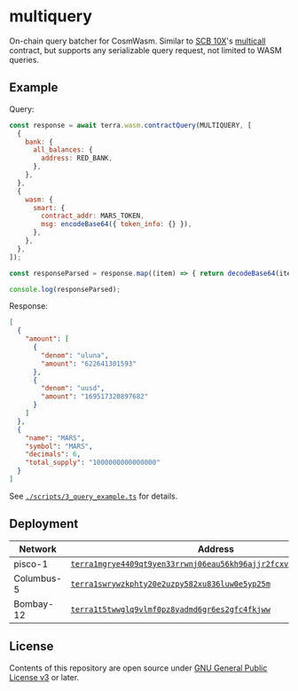 # multiquery

On-chain query batcher for CosmWasm. Similar to [SCB 10X](https://github.com/scb-10x)'s [multicall](https://github.com/scb-10x/multicall) contract, but supports any serializable query request, not limited to WASM queries.

## Example

Query:

```javascript
const response = await terra.wasm.contractQuery(MULTIQUERY, [
  {
    bank: {
      all_balances: {
        address: RED_BANK,
      },
    },
  },
  {
    wasm: {
      smart: {
        contract_addr: MARS_TOKEN,
        msg: encodeBase64({ token_info: {} }),
      },
    },
  },
]);

const responseParsed = response.map((item) => { return decodeBase64(item.data); });

console.log(responseParsed);
```

Response:

```json
[
  {
    "amount": [
      {
        "denom": "uluna",
        "amount": "622641301593"
      },
      {
        "denom": "uusd",
        "amount": "169517320897682"
      }
    ]
  },
  {
    "name": "MARS",
    "symbol": "MARS",
    "decimals": 6,
    "total_supply": "1000000000000000"
  }
]
```

See [`./scripts/3_query_example.ts`](./scripts/3_query_example.ts) for details.

## Deployment

| Network    | Address                                                                                                                                                                           |
|------------|-----------------------------------------------------------------------------------------------------------------------------------------------------------------------------------|
| pisco-1    | [`terra1mgrye4409qt9yen33rrwnj06eau56kh96ajjr2fcxvcc4etawp9qhsgf8f`](https://finder.terra.money/testnet/address/terra1mgrye4409qt9yen33rrwnj06eau56kh96ajjr2fcxvcc4etawp9qhsgf8f) |
| Columbus-5 | [`terra1swrywzkphty20e2uzpy582xu836luw0e5yp25m`](https://terrasco.pe/mainnet/address/terra1swrywzkphty20e2uzpy582xu836luw0e5yp25m)                                                |
| Bombay-12  | [`terra1t5twwglq9vlmf0pz8yadmd6gr6es2gfc4fkjww`](https://terrasco.pe/testnet/address/terra1t5twwglq9vlmf0pz8yadmd6gr6es2gfc4fkjww)                                                |

## License

Contents of this repository are open source under [GNU General Public License v3](https://github.com/scb-10x/multicall) or later.
